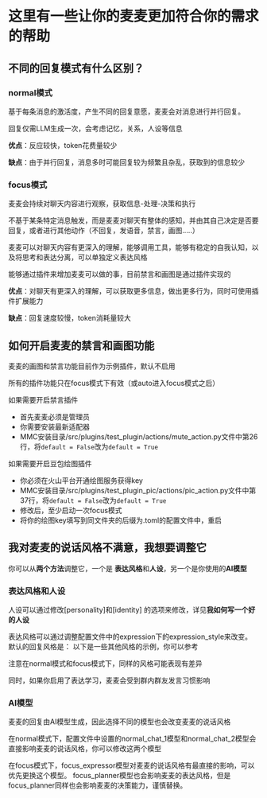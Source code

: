 # 这里有一些让你的麦麦更加符合你的需求的帮助

## 不同的回复模式有什么区别？

### normal模式

基于每条消息的激活度，产生不同的回复意愿，麦麦会对消息进行并行回复。

回复仅需LLM生成一次，会考虑记忆，关系，人设等信息

**优点**：反应较快，token花费量较少

**缺点**：由于并行回复，消息多时可能回复较为频繁且杂乱，获取到的信息较少

### focus模式

麦麦会持续对聊天内容进行观察，获取信息-处理-决策和执行

不基于某条特定消息触发，而是麦麦对聊天有整体的感知，并由其自己决定是否要回复，或者进行其他动作（不回复，发语音，禁言，画图.....）

麦麦可以对聊天内容有更深入的理解，能够调用工具，能够有稳定的自我认知，以及将思考和表达分离，可以单独定义表达风格

能够通过插件来增加麦麦可以做的事，目前禁言和画图是通过插件实现的

**优点**：对聊天有更深入的理解，可以获取更多信息，做出更多行为，同时可使用插件扩展能力

**缺点**：回复速度较慢，token消耗量较大


## 如何开启麦麦的禁言和画图功能

麦麦的画图和禁言功能目前作为示例插件，默认不启用

所有的插件功能只在focus模式下有效（或auto进入focus模式之后）

如果需要开启禁言插件
 - 首先麦麦必须是管理员
 - 你需要安装最新适配器
 - MMC安装目录/src/plugins/test_plugin/actions/mute_action.py文件中第26行，将`default = False`改为`default = True`

如果需要开启豆包绘图插件
 - 你必须在火山平台开通绘图服务获得key
 - MMC安装目录/src/plugins/test_plugin_pic/actions/pic_action.py文件中第37行，将`default = False`改为`default = True`
 - 修改后，至少启动一次focus模式
 - 将你的绘图key填写到同文件夹的后缀为.toml的配置文件中，重启


## 我对麦麦的说话风格不满意，我想要调整它

你可以从**两个方法**调整它，一个是 **表达风格**和**人设**，另一个是你使用的**AI模型**

### 表达风格和人设

人设可以通过修改[personality]和[identity] 的选项来修改，详见**我如何写一个好的人设**

表达风格可以通过调整配置文件中的expression下的expression_style来改变。
默认的回复风格是：
以下是一些其他风格的示例，你可以参考

注意在normal模式和focus模式下，同样的风格可能表现有差异

同时，如果你启用了表达学习，麦麦会受到群内群友发言习惯影响

### AI模型

麦麦的回复由AI模型生成，因此选择不同的模型也会改变麦麦的说话风格

在normal模式下，配置文件中设置的normal_chat_1模型和normal_chat_2模型会直接影响麦麦的说话风格，你可以修改这两个模型

在focus模式下，focus_expressor模型对麦麦的说话风格有最直接的影响，可以优先更换这个模型。
focus_planner模型也会影响麦麦的表达风格，但是focus_planner同样也会影响麦麦的决策能力，谨慎替换。